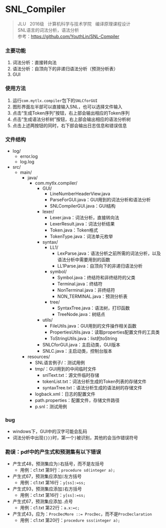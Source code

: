 # SNL_Compiler 
> JLU &nbsp; 2016级 &nbsp; 计算机科学与技术学院 &nbsp; 编译原理课程设计  
> SNL语言的词法分析，语法分析  
> 参考：https://github.com/YouthLin/SNL-Compiler  
  
### 主要功能
1. 词法分析：直接转向法
2. 语法分析：自顶向下的非递归语法分析（预测分析表）
3. GUI  
  
### 使用方法
1. 运行`com.mytlx.compiler`包下的`SNLCforGUI`
2. 图形界面左半部可以直接输入SNL，也可以选择文件输入
3. 点击“生成Token序列”按钮，右上部会输出相应的Token序列
4. 点击“生成语法分析树”按钮，右上部会输出相应的语法分析树
5. 点击上述两按钮的同时，右下部会输出日志信息和错误信息
  
### 文件结构
* log/  
    * error.log  
    * log.log  
* src/    
    * main/  
        * java/  
            * com.mytlx.compiler/   
                * GUI/  
                    * LineNumberHeaderView.java  
                    * ParseForGUI.java：GUI用到的词法分析和语法分析  
                    * SNLCompilerGUI.java：GUI结构 
                * lexer/  
                    * Lexer.java：词法分析，直接转向法  
                    * LexerResult.java：词法分析结果  
                    * Token.java：Token格式  
                    * TokenType.java：词法单元枚举  
                * syntax/  
                    * LL1/  
                        * LexParse.java：语法分析之前所需的词法分析，以及语法分析中需要用到的函数  
                        * LL1Parse.java：自顶向下的非递归语法分析  
                    * symbol/  
                        * Symbol.java：终结符和非终结符的父类  
                        * Terminal.java：终结符  
                        * NonTerminal.java：非终结符  
                        * NON_TERMINAL.java：预测分析表  
                    * tree/  
                        * SyntaxTree.java：语法树，打印函数  
                        * TreeNode.java：树结点  
                * utils/  
                    * FileUtils.java：GUI用到的文件操作相关函数  
                    * PropertiesUtils.java：读取properties配置文件的工具类  
                    * ToStringUtils.java：list的toString  
                * SNLCforGUI.java：主启动类，GUI版本 
                * SNLC.java：主启动类，控制台版本 
        * resources/  
            * SNL语言例子/：测试用例  
            * tmp/：GUI用到的中间临时文件  
                * snlText.txt：源文件临时存储
                * tokenList.txt：词法分析生成的Token列表的存储文件
                * syntaxTree.txt：语法分析生成的语法树的存储文件
            * logback.xml：日志的配置文件  
            * path.properties：配置文件，存储文件路径  
            * p.snl：测试用例 
            
### bug
* windows下，GUI中的汉字可能会乱码
* 词法分析中出现`{}}}`时，第一个`}`被识别，其他的会当作错误符号 

### 勘误：pdf中的产生式和预测集有以下错误
* 产生式48，预测集应为`)`右括号，而不是左括号
    * 用例：c1.txt 第9行：`procedure sd(integer a); `
* 产生式67，预测集应添加`[`左方括号
    * 用例：c1.txt 第16行：`y[ss]:=ss;`
* 产生式93，预测集应添加`]`右方括号
    * 用例：c1.txt 第16行：`y[ss]:=ss;`
* 产生式67，预测集应添加`.`点号
    * 用例：c1.txt 第22行：`a.x:=c;`
* 产生式43，应为：`ProcDecMore ::= ProcDec`，而不是`ProcDeclaration`
    * 用例：c1.txt 第20行：`procedure sss(integer a);`
